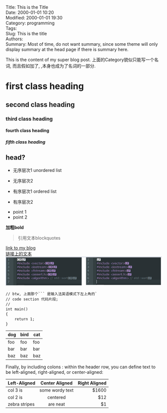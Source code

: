 Title: This is the Title    
Date: 2000-01-01 10:20       
Modified: 2000-01-01 19:30       
Category: programming          
Tags:              
Slug: This is the title     
Authors:                 
Summary: Most of time, do not want summary, since some theme will only display summary at the head page if there is summary here. 

This is the content of my super blog post.
上面的Category貌似只能写一个名词, 而且假如加了, ,本身也成为了名词的一部分. 

# first class heading
## second class heading
### third class heading
#### fourth class heading 
##### fifth class heading 

head?  
---- 

- 无序层次1 unordered list 
- 无序层次2

- 有序层次1 ordered list 
- 有序层次2

+ point 1 
+ point 2 

**加粗bold** 

> 引用文本blockquotes

[link to my blog](http://renc.github.io)    
[链接上的文本](链接地址)     
![Alt text 图片说明, 空也可以](data/LineEndings_CRLF.PNG "output")         

``` 
// btw, 上面那个``` 是输入法英语模式下左上角的`  
// code section 代码片段; 
// 
int main() 
{ 
    return 1;  
}  
```  


dog | bird | cat
----|------|----
foo | foo  | foo
bar | bar  | bar
baz | baz  | baz

Finally, by including colons : within the header row, you can define text to be left-aligned, right-aligned, or center-aligned:

| Left-Aligned  | Center Aligned  | Right Aligned |
| :------------ |:---------------:| -----:|
| col 3 is      | some wordy text | $1600 |
| col 2 is      | centered        |   $12 |
| zebra stripes | are neat        |    $1 |


           
                